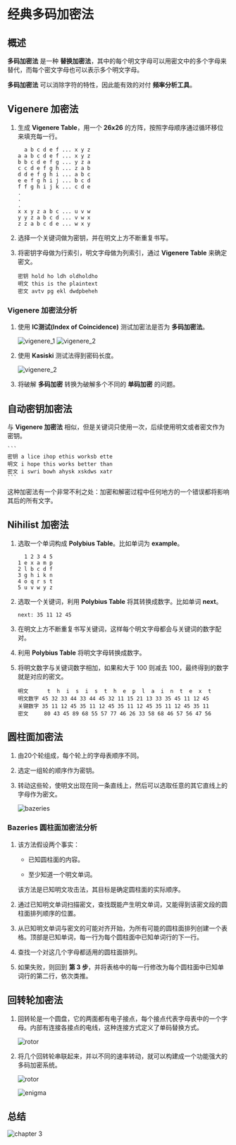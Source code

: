 # 经典多码加密法

## 概述

**多码加密法** 是一种 **替换加密法**，其中的每个明文字母可以用密文中的多个字母来替代，而每个密文字母也可以表示多个明文字母。

**多码加密法** 可以消除字符的特性，因此能有效的对付 **频率分析工具**。

## Vigenere 加密法

 1. 生成 **Vigenere Table**，用一个 **26x26** 的方阵，按照字母顺序通过循环移位来填充每一行。

    ```
      a b c d e f ... x y z
    a a b c d e f ... x y z
    b b c d e f g ... y z a
    c c d e f g h ... z a b
    d d e f g h i ... a b c
    e e f g h i j ... b c d
    f f g h i j k ... c d e
    .
    .
    .
    x x y z a b c ... u v w
    y y z a b c d ... v w x
    z z a b c d e ... w x y
    ```

 2. 选择一个关键词做为密钥，并在明文上方不断重复书写。

 3. 将密钥字母做为行索引，明文字母做为列索引，通过 **Vigenere Table** 来确定密文。

    ```
    密钥 hold ho ldh oldholdho
    明文 this is the plaintext
    密文 avtv pg ekl dwdpbeheh
    ```

### Vigenere 加密法分析

 1. 使用 **IC测试(Index of Coincidence)** 测试加密法是否为 **多码加密法**。

    ![vigenere_1][1]
    ![vigenere_2][2]

 2. 使用 **Kasiski** 测试法得到密码长度。

    ![vigenere_2][3]

 3. 将破解 **多码加密** 转换为破解多个不同的 **单码加密** 的问题。

## 自动密钥加密法

与 **Vigenere 加密法** 相似，但是关键词只使用一次，后续使用明文或者密文作为密钥。

    ```
    密钥 a lice ihop ethis worksb ette
    明文 i hope this works better than
    密文 i swri bowh ahysk xskdws xatr
    ```

这种加密法有一个非常不利之处：加密和解密过程中任何地方的一个错误都将影响其后的所有文字。

## Nihilist 加密法

 1. 选取一个单词构成 **Polybius Table**。比如单词为 **example**。

    ```
      1 2 3 4 5
    1 e x a m p
    2 l b c d f
    3 g h i k n
    4 o q r s t
    5 u v w y z
    ```

 2. 选取一个关键词，利用 **Polybius Table** 将其转换成数字。比如单词 **next**。

    ```
    next: 35 11 12 45
    ```

 3. 在明文上方不断重复书写关键词，这样每个明文字母都会与关键词的数字配对。

 4. 利用 **Polybius Table** 将明文字母转换成数字。

 5. 将明文数字与关键词数字相加，如果和大于 100 则减去 100，最终得到的数字就是对应的密文。

    ```
    明文      t  h  i  s  i  s  t  h  e  p  l  a  i  n  t  e  x  t
    明文数字 45 32 33 44 33 44 45 32 11 15 21 13 33 35 45 11 12 45
    关键数字 35 11 12 45 35 11 12 45 35 11 12 45 35 11 12 45 35 11
    密文     80 43 45 89 68 55 57 77 46 26 33 58 68 46 57 56 47 56
    ```

## 圆柱面加密法

 1. 由20个轮组成，每个轮上的字母表顺序不同。

 2. 选定一组轮的顺序作为密钥。

 3. 转动这些轮，使明文出现在同一条直线上，然后可以选取任意的其它直线上的字母作为密文。

    ![bazeries][4]

### Bazeries 圆柱面加密法分析

 1. 该方法假设两个事实：

    - 已知圆柱面的内容。

    - 至少知道一个明文单词。

    该方法是已知明文攻击法，其目标是确定圆柱面的实际顺序。

 2. 通过已知明文单词扫描密文，查找既能产生明文单词，又能得到该密文段的圆柱面排列顺序的位置。

 3. 从已知明文单词与密文的可能对齐开始，为所有可能的圆柱面排列创建一个表格。顶部是已知单词，每一行为每个圆柱面中已知单词行的下一行。

 4. 查找一个对这几个字母都适用的圆柱面排列。

 5. 如果失败，则回到 **第 3 步**，并将表格中的每一行修改为每个圆柱面中已知单词行的第二行，依次类推。

## 回转轮加密法

 1. 回转轮是一个圆盘，它的两面都有电子接点，每个接点代表字母表中的一个字母。内部有连接各接点的电线，这种连接方式定义了单码替换方式。

    ![rotor][5]

 2. 将几个回转轮串联起来，并以不同的速率转动，就可以构建成一个功能强大的多码加密系统。

    ![rotor][6]

    ![enigma][7]

## 总结

 ![chapter 3][8]

 [1]: ./images/vigenere_1.jpg
 [2]: ./images/vigenere_2.jpg
 [3]: ./images/vigenere_3.jpg
 [4]: ./images/bazeries.jpg
 [5]: ./images/rotor1.jpg
 [6]: ./images/rotor2.jpg
 [7]: ./images/enigma.jpg
 [8]: ./images/chapter_3.jpg
